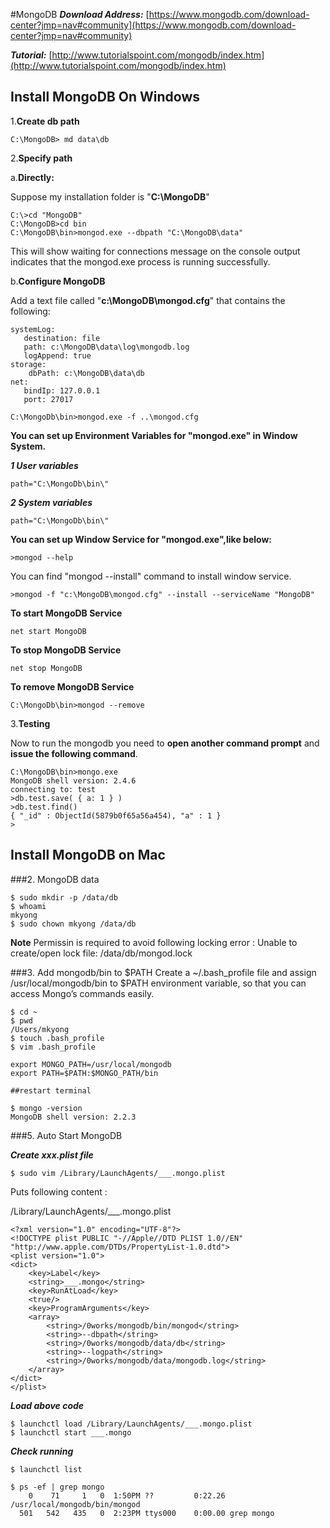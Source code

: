 #MongoDB
***Download Address:*** [https://www.mongodb.com/download-center?jmp=nav#community](https://www.mongodb.com/download-center?jmp=nav#community)

***Tutorial:*** [http://www.tutorialspoint.com/mongodb/index.htm](http://www.tutorialspoint.com/mongodb/index.htm)

## Install MongoDB On Windows
1.**Create db path**
```
C:\MongoDB> md data\db
```
2.**Specify path**
 
 a.**Directly:**
 
Suppose my installation folder is "**C:\MongoDB**"
```
C:\>cd "MongoDB"
C:\MongoDB>cd bin
C:\MongoDB\bin>mongod.exe --dbpath "C:\MongoDB\data" 
```
This will show waiting for connections message on the console output indicates that the mongod.exe process is running successfully.

b.**Configure MongoDB**

Add a text file called  "**c:\MongoDB\mongod.cfg**" that contains the following:
```
systemLog:
   destination: file
   path: c:\MongoDB\data\log\mongodb.log
   logAppend: true
storage:
    dbPath: c:\MongoDB\data\db
net:
   bindIp: 127.0.0.1
   port: 27017
```
```
C:\MongoDb\bin>mongod.exe -f ..\mongod.cfg
```
**You can set up Environment Variables for "mongod.exe" in Window System.**

***1 User variables***
```
path="C:\MongoDb\bin\"
```

***2 System variables***
```
path="C:\MongoDb\bin\"
```
**You can set up Window Service for "mongod.exe",like below:**

```
>mongod --help
```
You can find "mongod --install" command to install window service.

```
>mongod -f "c:\MongoDB\mongod.cfg" --install --serviceName "MongoDB"
```
**To start MongoDB Service**
```
net start MongoDB
```
**To stop MongoDB Service**
```
net stop MongoDB
```
**To remove MongoDB Service**
```
C:\MongoDb\bin>mongod --remove
```

3.**Testing**

Now to run the mongodb you need to **open another command prompt** and **issue the following command**.

```
C:\MongoDB\bin>mongo.exe
MongoDB shell version: 2.4.6
connecting to: test
>db.test.save( { a: 1 } )
>db.test.find()
{ "_id" : ObjectId(5879b0f65a56a454), "a" : 1 }
>
```
## Install MongoDB on Mac

###2. MongoDB data
```
$ sudo mkdir -p /data/db
$ whoami
mkyong
$ sudo chown mkyong /data/db
```
**Note**
Permissin is required to avoid following locking error :
Unable to create/open lock file: /data/db/mongod.lock

###3. Add mongodb/bin to $PATH
Create a ~/.bash_profile file and assign /usr/local/mongodb/bin to $PATH environment variable, so that you can access Mongo’s commands easily.

```
$ cd ~
$ pwd
/Users/mkyong
$ touch .bash_profile
$ vim .bash_profile

export MONGO_PATH=/usr/local/mongodb
export PATH=$PATH:$MONGO_PATH/bin

##restart terminal

$ mongo -version
MongoDB shell version: 2.2.3

```
###5. Auto Start MongoDB

***Create xxx.plist file***
```
$ sudo vim /Library/LaunchAgents/___.mongo.plist
```
Puts following content :

/Library/LaunchAgents/___.mongo.plist
```
<?xml version="1.0" encoding="UTF-8"?>
<!DOCTYPE plist PUBLIC "-//Apple//DTD PLIST 1.0//EN" "http://www.apple.com/DTDs/PropertyList-1.0.dtd">  
<plist version="1.0">  
<dict>  
    <key>Label</key>
    <string>___.mongo</string>
    <key>RunAtLoad</key>
    <true/>
    <key>ProgramArguments</key>
    <array>
        <string>/0works/mongodb/bin/mongod</string>
        <string>--dbpath</string>
        <string>/0works/mongodb/data/db</string>
        <string>--logpath</string>
        <string>/0works/mongodb/data/mongodb.log</string>
    </array>
</dict>  
</plist>

```
***Load above code***
```
$ launchctl load /Library/LaunchAgents/___.mongo.plist
$ launchctl start ___.mongo
```
***Check running***
```
$ launchctl list

$ ps -ef | grep mongo
    0    71     1   0  1:50PM ??         0:22.26 /usr/local/mongodb/bin/mongod
  501   542   435   0  2:23PM ttys000    0:00.00 grep mongo
```
